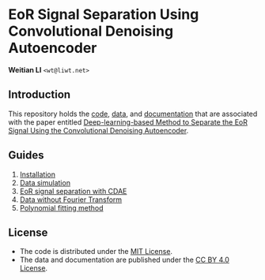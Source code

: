 EoR Signal Separation Using Convolutional Denoising Autoencoder
===============================================================

**Weitian LI** `<wt@liwt.net>`

Introduction
------------
This repository holds the [code](code), [data](data), and [documentation](doc)
that are associated with the paper entitled
[Deep-learning-based Method to Separate the EoR Signal Using the Convolutional Denoising Autoencoder](paper.pdf).


Guides
------
1. [Installation](doc/installation.md)
2. [Data simulation](doc/data.md)
3. [EoR signal separation with CDAE](code/cdae.ipynb)
4. [Data without Fourier Transform](code/cdae-noft.ipynb)
5. [Polynomial fitting method](code/polyfit.ipynb)


License
-------
* The code is distributed under the
  [MIT License](https://opensource.org/licenses/MIT).
* The data and documentation are published under the
  [CC BY 4.0 License](https://creativecommons.org/licenses/by/4.0/).

